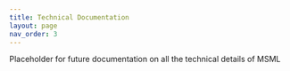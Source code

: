 ```yaml
---
title: Technical Documentation
layout: page
nav_order: 3
---
```


Placeholder for future documentation on all the technical details of MSML